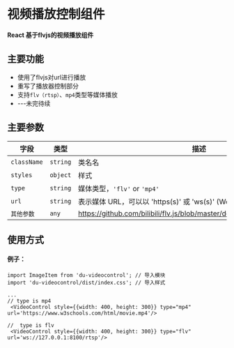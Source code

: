 # 视频播放控制组件

**React 基于flvjs的视频播放组件**

## 主要功能
- 使用了flvjs对url进行播放
- 重写了播放器控制部分
- 支持`flv（rtsp）`、`mp4`类型等媒体播放
- ---未完待续

## 主要参数



| 字段        | 类型     | 描述                                                                          |
| ----------- | -------- | ----------------------------------------------------------------------------- |
| `className` | `string` | 类名名                                                                        |
| `styles`    | `object` | 样式                                                                          |
| `type`      | `string` | 媒体类型，`'flv'` or `'mp4'`                                                  |
| `url`       | `string` | 表示媒体 URL，可以以 'https(s)' 或 'ws(s)' (WebSocket) 开头                   |
| `其他参数`  | `any`    | <https://github.com/bilibili/flv.js/blob/master/docs/api.md#flvjsissupported> |

## 使用方式

#### 例子：

```tsx
import ImageItem from 'du-videocontrol'; // 导入模块
import 'du-videocontrol/dist/index.css'; // 导入样式

...
// type is mp4
 <VideoControl style={{width: 400, height: 300}} type="mp4" url='https://www.w3schools.com/html/movie.mp4'/>

//  type is flv
 <VideoControl style={{width: 400, height: 300}} type="flv" url='ws://127.0.0.1:8100/rtsp'/>
```